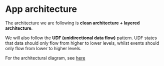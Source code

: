 # App architecture
The architecture we are following is **clean architecture + layered architecture**.

We will also follow the **UDF (unidirectional data flow)** pattern. 
UDF states that data should only flow from higher to lower levels, whilst events 
should only flow from lower to higher levels.

For the architectural diagram, see 
[here](https://app.diagrams.net/#G1KfvI2l3sSw60OnoCoiyBvBQL2PPhB4ps)